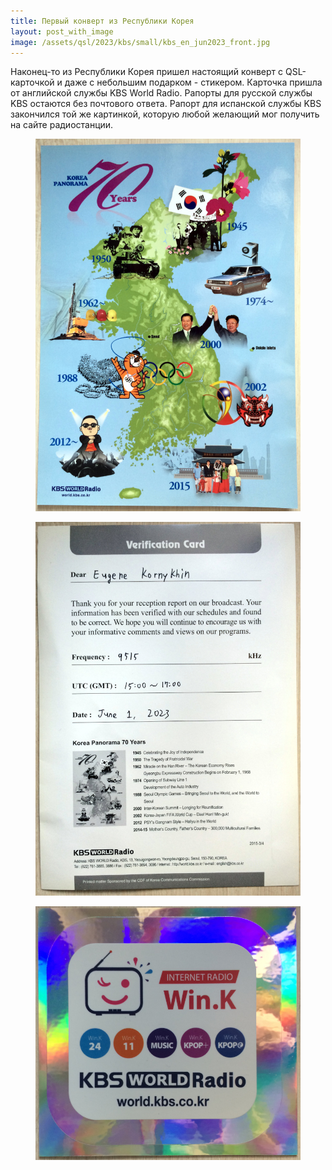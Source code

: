 ```yaml
---
title: Первый конверт из Республики Корея
layout: post_with_image
image: /assets/qsl/2023/kbs/small/kbs_en_jun2023_front.jpg
---
```


Наконец-то из Республики Корея пришел
настоящий конверт с QSL-карточкой и даже
с небольшим подарком - стикером.
Карточка пришла от английской службы KBS World Radio.
Рапорты для русской службы KBS остаются
без почтового ответа. Рапорт для испанской
службы KBS закончился той же картинкой, которую
любой желающий мог получить на сайте радиостанции.

<figure><a href="/assets/qsl/2023/kbs/full/kbs_en_jun2023_front.jpg"><img src="/assets/qsl/2023/kbs/small/kbs_en_jun2023_front.jpg"/></a></figure>

<figure><a href="/assets/qsl/2023/kbs/full/kbs_en_jun2023_back.jpg"><img src="/assets/qsl/2023/kbs/small/kbs_en_jun2023_back.jpg"/></a></figure>

<figure><a href="/assets/qsl/2023/kbs/full/kbs_en_jun2023_sticker.jpg"><img src="/assets/qsl/2023/kbs/small/kbs_en_jun2023_sticker.jpg"/></a></figure>

